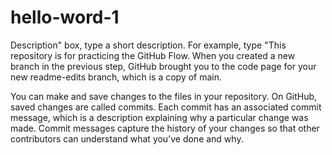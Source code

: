 # hello-word-1
Description" box, type a short description. For example, type "This repository is for practicing the GitHub Flow.
When you created a new branch in the previous step, GitHub brought you to the code page for your new readme-edits branch, which is a copy of main.

You can make and save changes to the files in your repository. On GitHub, saved changes are called commits. Each commit has an associated commit message, which is a description explaining why a particular change was made. Commit messages capture the history of your changes so that other contributors can understand what you’ve done and why.
